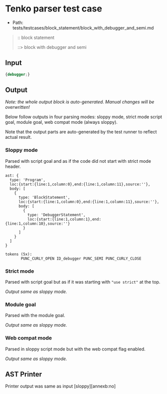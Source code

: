# Tenko parser test case

- Path: tests/testcases/block_statement/block_with_debugger_and_semi.md

> :: block statement
>
> ::> block with debugger and semi

## Input

`````js
{debugger;}
`````

## Output

_Note: the whole output block is auto-generated. Manual changes will be overwritten!_

Below follow outputs in four parsing modes: sloppy mode, strict mode script goal, module goal, web compat mode (always sloppy).

Note that the output parts are auto-generated by the test runner to reflect actual result.

### Sloppy mode

Parsed with script goal and as if the code did not start with strict mode header.

`````
ast: {
  type: 'Program',
  loc:{start:{line:1,column:0},end:{line:1,column:11},source:''},
  body: [
    {
      type: 'BlockStatement',
      loc:{start:{line:1,column:0},end:{line:1,column:11},source:''},
      body: [
        {
          type: 'DebuggerStatement',
          loc:{start:{line:1,column:1},end:{line:1,column:10},source:''}
        }
      ]
    }
  ]
}

tokens (5x):
       PUNC_CURLY_OPEN ID_debugger PUNC_SEMI PUNC_CURLY_CLOSE
`````

### Strict mode

Parsed with script goal but as if it was starting with `"use strict"` at the top.

_Output same as sloppy mode._

### Module goal

Parsed with the module goal.

_Output same as sloppy mode._

### Web compat mode

Parsed in sloppy script mode but with the web compat flag enabled.

_Output same as sloppy mode._

## AST Printer

Printer output was same as input [sloppy][annexb:no]
